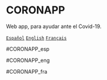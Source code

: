# CORONAPP
Web app, para ayudar ante el Covid-19. 

[`Español`](#CORONAPP_esp) [`English`](#CORONAPP_eng) [`Français`](#CORONAPP_fra) 

#CORONAPP_esp


#CORONAPP_eng


#CORONAPP_fra

